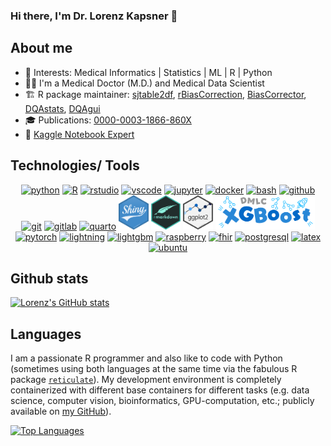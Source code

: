 ### Hi there, I'm Dr. Lorenz Kapsner 👋

<!--
**kapsner/kapsner** is a ✨ _special_ ✨ repository because its `README.md` (this file) appears on your GitHub profile.

Here are some ideas to get you started:

- 🔭 I’m currently working on ...
- 🌱 I’m currently learning ...
- 👯 I’m looking to collaborate on ...
- 🤔 I’m looking for help with ...
- 💬 Ask me about ...
- 📫 How to reach me: ...
- 😄 Pronouns: ...
- ⚡ Fun fact: ...
-->

## About me

- :cupcake: Interests: Medical Informatics | Statistics | ML | R | Python
- :office_worker: I'm a Medical Doctor (M.D.) and Medical Data Scientist
- :building_construction: R package maintainer: [sjtable2df](https://github.com/kapsner/sjtable2df), [rBiasCorrection](https://github.com/kapsner/rBiasCorrection), [BiasCorrector](https://github.com/kapsner/BiasCorrector), [DQAstats](https://github.com/miracum/dqa-dqastats), [DQAgui](https://github.com/miracum/dqa-dqagui) 
- :mortar_board: Publications: [0000-0003-1866-860X](https://orcid.org/0000-0003-1866-860X)
- :microscope: [Kaggle Notebook Expert](https://www.kaggle.com/nonserial)

## Technologies/ Tools
<div>
<p align="center">
<a href="https://www.python.org/"><img src="https://www.python.org/static/community_logos/python-logo-generic.svg" alt="python" height="55"/></a>
<a href="https://www.r-project.org/"><img src="https://www.r-project.org/Rlogo.png" alt="R" width="57" height="55"/></a>
<a href="https://www.rstudio.com/"><img src="https://www.rstudio.com/assets/img/logo.svg" alt="rstudio" height="55"/></a>
<a href="https://code.visualstudio.com/"><img src="https://code.visualstudio.com/assets/images/code-stable.png" alt="vscode" height="55"/></a>
<a href="https://jupyter.org/"><img src="https://jupyter.org/assets/logos/rectanglelogo-greytext-orangebody-greymoons.svg" alt="jupyter" height="55"/></a>
<a href="https://www.docker.com/"><img src="https://upload.wikimedia.org/wikipedia/commons/thumb/4/4e/Docker_%28container_engine%29_logo.svg/1920px-Docker_%28container_engine%29_logo.svg.png" alt="docker" height="55"/></a>
<a href="https://tiswww.case.edu/php/chet/bash/bashtop.html"><img src="https://tiswww.case.edu/php/chet/img/bash-logo-web.png" alt="bash" height="55"/></a>
<a href="https://github.com/"><img src="https://github.githubassets.com/images/modules/logos_page/GitHub-Mark.png" alt="github" height="55"/></a>
<a href="https://git-scm.com/"><img src="https://git-scm.com/images/logo@2x.png" alt="git" height="55"/></a>
<a href="https://about.gitlab.com/"><img src="https://gitlab.com/gitlab-org/gitlab/-/raw/master/app/assets/images/gitlab_logo.png" alt="gitlab" height="55"/></a>
<a href="https://quarto.org/"><img src="https://quarto.org/quarto.png" alt="quarto" height="55"/></a>
<a href="https://github.com/rstudio/shiny"><img src="https://raw.githubusercontent.com/rstudio/shiny/main/man/figures/logo.png" alt="shiny" height="55"/></a>
<a href="https://github.com/rstudio/rmarkdown"><img src="https://raw.githubusercontent.com/rstudio/rmarkdown/main/man/figures/logo.png" alt="rmarkdown" height="55"/></a>
<a href="https://github.com/tidyverse/ggplot2"><img src="https://raw.githubusercontent.com/tidyverse/ggplot2/main/man/figures/logo.png" alt="ggplot" height="55"/></a>
<a href="https://github.com/dmlc/xgboost"><img src="https://raw.githubusercontent.com/dmlc/dmlc.github.io/master/img/logo-m/xgboost.png" alt="xgbooost" height="55"/></a>
<a href="https://pytorch.org/"><img src="https://pytorch.org/assets/images/pytorch-logo.png" alt="pytorch" height="55"/></a>
<a href="https://www.pytorchlightning.ai/"><img src="https://assets.website-files.com/5f76c986da6f6011315a6c45/5f76c986da6f6056eb5a6c52_WordSymbol-Primary-Lightning-White-500-p-800.png" alt="lightning" height="55"/></a>
<a href="https://github.com/microsoft/LightGBM"><img src="https://lightgbm.readthedocs.io/en/latest/_images/LightGBM_logo_black_text.svg" alt="lightgbm" height="55"/></a>
<a href="https://www.raspberrypi.com/"><img src="https://upload.wikimedia.org/wikipedia/de/thumb/c/cb/Raspberry_Pi_Logo.svg/340px-Raspberry_Pi_Logo.svg.png" alt="raspberry" height="55"/></a>
<a href="https://www.hl7.org/fhir/"><img src="https://www.hl7.org/fhir/assets/images/fhir-logo-www.png" alt="fhir" height="55"/></a>
<a href="https://www.postgresql.org/"><img src="https://www.postgresql.org/media/img/about/press/elephant.png" alt="postgresql" height="55"/></a>
<a href="https://www.latex-project.org/"><img src="https://www.latex-project.org/img/latex-project-logo.svg" alt="latex" height="55"/></a>
<a href="https://ubuntu.com/"><img src="https://assets.ubuntu.com/v1/8dd99b80-ubuntu-logo14.png" alt="ubuntu" height="55"/></a>

## Github stats

<!--[![Lorenz's GitHub stats](https://github-readme-stats.vercel.app/api?username=kapsner&count_private=true&include_all_commits=true&hide=stars&show_icons=true&theme=tokyonight)](https://github.com/anuraghazra/github-readme-stats)-->
[![Lorenz's GitHub stats](https://github-readme-stats-kapsner.vercel.app/api?username=kapsner&count_private=true&include_all_commits=true&hide=stars&show_icons=true&theme=tokyonight)](https://github.com/kapsner/github-readme-stats)

## Languages

I am a passionate R programmer and also like to code with Python (sometimes using both languages at the same time via the fabulous R package [`reticulate`](https://rstudio.github.io/reticulate/)). My development environment is completely containerized with different base containers for different tasks (e.g. data science, computer vision, bioinformatics, GPU-computation, etc.; publicly available on [my GitHub](https://github.com/kapsner/docker_images)).

<!--[![Top Languages](https://github-readme-stats.vercel.app/api/top-langs/?username=kapsner&layout=compact&count_private=true&hide_title=true&theme=tokyonight&hide=html,typescript,css,javascript)](https://github.com/anuraghazra/github-readme-stats)-->
[![Top Languages](https://github-readme-stats-kapsner.vercel.app/api/top-langs/?username=kapsner&layout=compact&count_private=true&hide_title=true&theme=tokyonight&langs_count=6&hide=html,lua,cuda)](https://github.com/kapsner/github-readme-stats)
